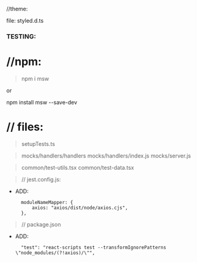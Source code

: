 //theme:

file: styled.d.ts

### TESTING:

# //npm:

> npm i msw

or

npm install msw --save-dev

# // files:

> setupTests.ts

> mocks/handlers/<name>handlers
> mocks/handlers/index.js
> mocks/server.js

> common/test-utils.tsx
> common/test-data.tsx

> // jest.config.js:

- ADD:

        moduleNameMapper: {
            axios: "axios/dist/node/axios.cjs",
        },

> // package.json

- ADD:

        "test": "react-scripts test --transformIgnorePatterns \"node_modules/(?!axios)/\"",
